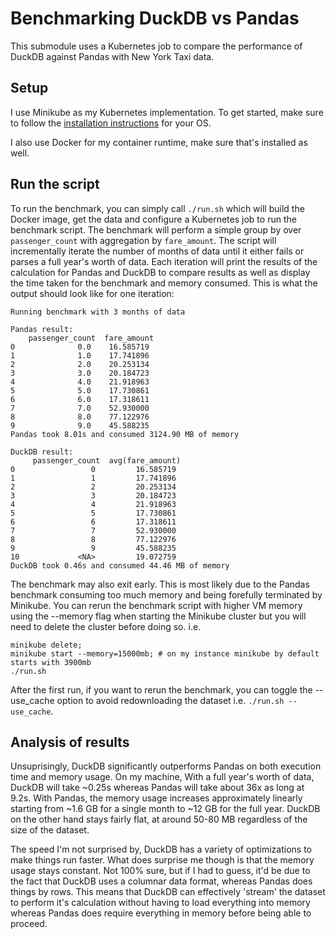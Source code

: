 # Benchmarking DuckDB vs Pandas

This submodule uses a Kubernetes job to compare the performance of DuckDB against Pandas with New York Taxi data.

## Setup

I use Minikube as my Kubernetes implementation. To get started, make sure to follow the [installation instructions](https://minikube.sigs.k8s.io/docs/start/) for your OS.

I also use Docker for my container runtime, make sure that's installed as well.

## Run the script

To run the benchmark, you can simply call `./run.sh` which will build the Docker image, get the data and configure a Kubernetes job to run the benchmark script. The benchmark will perform a simple group by over `passenger_count` with aggregation by `fare_amount`. The script will incrementally iterate the number of months of data until it either fails or parses a full year's worth of data. Each iteration will print the results of the calculation for Pandas and DuckDB to compare results as well as display the time taken for the benchmark and memory consumed. This is what the output should look like for one iteration:

```
Running benchmark with 3 months of data

Pandas result:
    passenger_count  fare_amount
0              0.0    16.585719
1              1.0    17.741896
2              2.0    20.253134
3              3.0    20.184723
4              4.0    21.918963
5              5.0    17.730861
6              6.0    17.318611
7              7.0    52.930000
8              8.0    77.122976
9              9.0    45.588235
Pandas took 8.01s and consumed 3124.90 MB of memory

DuckDB result:
     passenger_count  avg(fare_amount)
0                 0         16.585719
1                 1         17.741896
2                 2         20.253134
3                 3         20.184723
4                 4         21.918963
5                 5         17.730861
6                 6         17.318611
7                 7         52.930000
8                 8         77.122976
9                 9         45.588235
10             <NA>         19.072759
DuckDB took 0.46s and consumed 44.46 MB of memory
```

The benchmark may also exit early. This is most likely due to the Pandas benchmark consuming too much memory and being forefully terminated by Minikube. You can rerun the benchmark script with higher VM memory using the --memory flag when starting the Minikube cluster but you will need to delete the cluster before doing so. i.e. 

```
minikube delete;
minikube start --memory=15000mb; # on my instance minikube by default starts with 3900mb
./run.sh
```

After the first run, if you want to rerun the benchmark, you can toggle the --use_cache option to avoid redownloading the dataset i.e. `./run.sh --use_cache`. 

## Analysis of results

Unsuprisingly, DuckDB significantly outperforms Pandas on both execution time and memory usage. On my machine, With a full year's worth of data, DuckDB will take ~0.25s whereas Pandas will take about 36x as long at 9.2s. With Pandas, the memory usage increases approximately linearly starting from ~1.6 GB for a single month to ~12 GB for the full year. DuckDB on the other hand stays fairly flat, at around 50-80 MB regardless of the size of the dataset.

The speed I'm not surprised by, DuckDB has a variety of optimizations to make things run faster. What does surprise me though is that the memory usage stays constant. Not 100% sure, but if I had to guess, it'd be due to the fact that DuckDB uses a columnar data format, whereas Pandas does things by rows. This means that DuckDB can effectively 'stream' the dataset to perform it's calculation without having to load everything into memory whereas Pandas does require everything in memory before being able to proceed.


